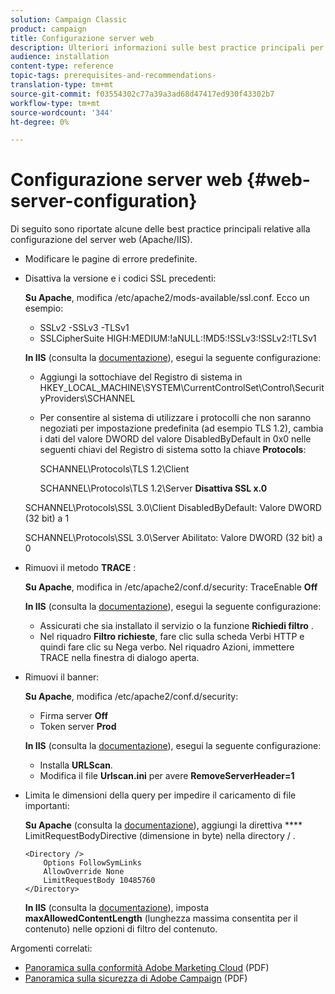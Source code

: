 ```yaml
---
solution: Campaign Classic
product: campaign
title: Configurazione server web
description: Ulteriori informazioni sulle best practice principali per la configurazione del server web.
audience: installation
content-type: reference
topic-tags: prerequisites-and-recommendations-
translation-type: tm+mt
source-git-commit: f03554302c77a39a3ad68d47417ed930f43302b7
workflow-type: tm+mt
source-wordcount: '344'
ht-degree: 0%

---
```



# Configurazione server web {#web-server-configuration}

Di seguito sono riportate alcune delle best practice principali relative alla configurazione del server web (Apache/IIS).

* Modificare le pagine di errore predefinite.

* Disattiva la versione e i codici SSL precedenti:

   **Su Apache**, modifica /etc/apache2/mods-available/ssl.conf. Ecco un esempio:

   * SSLv2 -SSLv3 -TLSv1
   * SSLCipherSuite HIGH:MEDIUM:!aNULL:!MD5:!SSLv3:!SSLv2:!TLSv1

   **In IIS**  (consulta la  [documentazione](https://support.microsoft.com/en-us/kb/245030)), esegui la seguente configurazione:

   * Aggiungi la sottochiave del Registro di sistema in HKEY_LOCAL_MACHINE\SYSTEM\CurrentControlSet\Control\SecurityProviders\SCHANNEL
   * Per consentire al sistema di utilizzare i protocolli che non saranno negoziati per impostazione predefinita (ad esempio TLS 1.2), cambia i dati del valore DWORD del valore DisabledByDefault in 0x0 nelle seguenti chiavi del Registro di sistema sotto la chiave **Protocols**:

      SCHANNEL\Protocols\TLS 1.2\Client

      SCHANNEL\Protocols\TLS 1.2\Server
   **Disattiva SSL x.0**

   SCHANNEL\Protocols\SSL 3.0\Client DisabledByDefault: Valore DWORD (32 bit) a 1

   SCHANNEL\Protocols\SSL 3.0\Server Abilitato: Valore DWORD (32 bit) a 0

* Rimuovi il metodo **TRACE** :

   **Su Apache**, modifica in /etc/apache2/conf.d/security: TraceEnable  **Off**

   **In IIS**  (consulta la  [documentazione](https://www.iis.net/configreference/system.webserver/security/requestfiltering/verbs)), esegui la seguente configurazione:

   * Assicurati che sia installato il servizio o la funzione **Richiedi filtro** .
   * Nel riquadro **Filtro richieste**, fare clic sulla scheda Verbi HTTP e quindi fare clic su Nega verbo. Nel riquadro Azioni, immettere TRACE nella finestra di dialogo aperta.

* Rimuovi il banner:

   **Su Apache**, modifica /etc/apache2/conf.d/security:

   * Firma server **Off**
   * Token server **Prod**

   **In IIS**  (consulta la  [documentazione](https://www.iis.net/configreference/system.webserver/security/requestfiltering/verbs)), esegui la seguente configurazione:

   * Installa **URLScan**.
   * Modifica il file **Urlscan.ini** per avere **RemoveServerHeader=1**


* Limita le dimensioni della query per impedire il caricamento di file importanti:

   **Su Apache**  (consulta la  [documentazione](http://httpd.apache.org/docs/2.2/mod/core.html#limitrequestbody)), aggiungi la direttiva  **** LimitRequestBodyDirective (dimensione in byte) nella directory / .

   ```
   <Directory />
       Options FollowSymLinks
       AllowOverride None
       LimitRequestBody 10485760
   </Directory>
   ```

   **In IIS**  (consulta la  [documentazione](http://www.iis.net/configreference/system.webserver/security/requestfiltering/requestlimits)), imposta  **maxAllowedContentLength**  (lunghezza massima consentita per il contenuto) nelle opzioni di filtro del contenuto.

Argomenti correlati:

* [Panoramica sulla conformità Adobe Marketing Cloud](https://marketing.adobe.com/resources/help/en_US/xref/Adobe-Marketing-Cloud-Privacy-and-Security-Overview.pdf)  (PDF)
* [Panoramica sulla sicurezza di Adobe Campaign](https://wwwimages.adobe.com/content/dam/acom/en/marketing-cloud/campaign/pdfs/54658.en.campaign.wp.adb-security.pdf)  (PDF)
